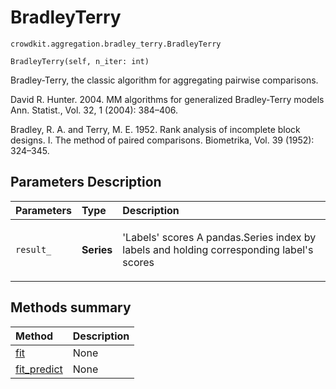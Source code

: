 # BradleyTerry
`crowdkit.aggregation.bradley_terry.BradleyTerry`

```
BradleyTerry(self, n_iter: int)
```

Bradley-Terry, the classic algorithm for aggregating pairwise comparisons.


David R. Hunter. 2004.
MM algorithms for generalized Bradley-Terry models
Ann. Statist., Vol. 32, 1 (2004): 384–406.

Bradley, R. A. and Terry, M. E. 1952.
Rank analysis of incomplete block designs. I. The method of paired comparisons.
Biometrika, Vol. 39 (1952): 324–345.

## Parameters Description

| Parameters | Type | Description |
| :----------| :----| :-----------|
`result_`|**Series**|<p>&#x27;Labels&#x27; scores A pandas.Series index by labels and holding corresponding label&#x27;s scores</p>
## Methods summary

| Method | Description |
| :------| :-----------|
[fit](crowdkit.aggregation.bradley_terry.BradleyTerry.fit.md)| None
[fit_predict](crowdkit.aggregation.bradley_terry.BradleyTerry.fit_predict.md)| None
